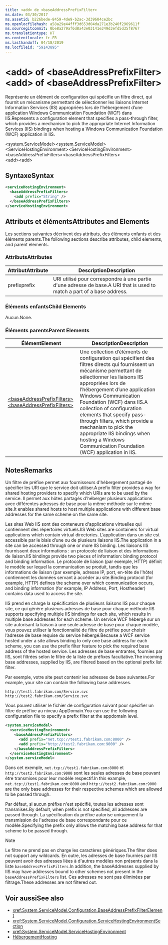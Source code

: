 ```yaml
---
title: <add> de <baseAddressPrefixFilter>
ms.date: 03/30/2017
ms.assetid: b226bede-8459-4de9-b2ac-3d39604ce2bc
ms.openlocfilehash: a58a29e44fff3d653d04da271e3b240f2969611f
ms.sourcegitcommit: 0be8a279af6d8a43e03141e349d3efd5d35f8767
ms.translationtype: HT
ms.contentlocale: fr-FR
ms.lasthandoff: 04/18/2019
ms.locfileid: "59143895"
---
```

# <a name="add-of-baseaddressprefixfilter"></a><span data-ttu-id="d25a9-102">\<add> of \<baseAddressPrefixFilter></span><span class="sxs-lookup"><span data-stu-id="d25a9-102">\<add> of \<baseAddressPrefixFilter></span></span>
<span data-ttu-id="d25a9-103">Représente un élément de configuration qui spécifie un filtre direct, qui fournit un mécanisme permettant de sélectionner les liaisons Internet Information Services (IIS) appropriées lors de l’hébergement d’une application Windows Communication Foundation (WCF) dans IIS.</span><span class="sxs-lookup"><span data-stu-id="d25a9-103">Represents a configuration element that specifies a pass-through filter, which provides a mechanism to pick the appropriate Internet Information Services (IIS) bindings when hosting a Windows Communication Foundation (WCF) application in IIS.</span></span>  
  
 <span data-ttu-id="d25a9-104">\<system.ServiceModel></span><span class="sxs-lookup"><span data-stu-id="d25a9-104">\<system.ServiceModel></span></span>  
<span data-ttu-id="d25a9-105">\<ServiceHostingEnvironment></span><span class="sxs-lookup"><span data-stu-id="d25a9-105">\<ServiceHostingEnvironment></span></span>  
<span data-ttu-id="d25a9-106">\<baseAddressPrefixFilters></span><span class="sxs-lookup"><span data-stu-id="d25a9-106">\<baseAddressPrefixFilters></span></span>  
<span data-ttu-id="d25a9-107">\<add></span><span class="sxs-lookup"><span data-stu-id="d25a9-107">\<add></span></span>  
  
## <a name="syntax"></a><span data-ttu-id="d25a9-108">Syntaxe</span><span class="sxs-lookup"><span data-stu-id="d25a9-108">Syntax</span></span>  
  
```xml  
<serviceHostingEnvironment>
  <baseAddressPrefixFilters>
    <add prefix="String" />
  </baseAddressPrefixFilters>
</serviceHostingEnvironment>
```  
  
## <a name="attributes-and-elements"></a><span data-ttu-id="d25a9-109">Attributs et éléments</span><span class="sxs-lookup"><span data-stu-id="d25a9-109">Attributes and Elements</span></span>  
 <span data-ttu-id="d25a9-110">Les sections suivantes décrivent des attributs, des éléments enfants et des éléments parents.</span><span class="sxs-lookup"><span data-stu-id="d25a9-110">The following sections describe attributes, child elements, and parent elements.</span></span>  
  
### <a name="attributes"></a><span data-ttu-id="d25a9-111">Attributs</span><span class="sxs-lookup"><span data-stu-id="d25a9-111">Attributes</span></span>  
  
|<span data-ttu-id="d25a9-112">Attribut</span><span class="sxs-lookup"><span data-stu-id="d25a9-112">Attribute</span></span>|<span data-ttu-id="d25a9-113">Description</span><span class="sxs-lookup"><span data-stu-id="d25a9-113">Description</span></span>|  
|---------------|-----------------|  
|<span data-ttu-id="d25a9-114">prefix</span><span class="sxs-lookup"><span data-stu-id="d25a9-114">prefix</span></span>|<span data-ttu-id="d25a9-115">URI utilisé pour correspondre à une partie d'une adresse de base.</span><span class="sxs-lookup"><span data-stu-id="d25a9-115">A URI that is used to match a part of a base address.</span></span>|  
  
### <a name="child-elements"></a><span data-ttu-id="d25a9-116">Éléments enfants</span><span class="sxs-lookup"><span data-stu-id="d25a9-116">Child Elements</span></span>  
 <span data-ttu-id="d25a9-117">Aucun.</span><span class="sxs-lookup"><span data-stu-id="d25a9-117">None.</span></span>  
  
### <a name="parent-elements"></a><span data-ttu-id="d25a9-118">Éléments parents</span><span class="sxs-lookup"><span data-stu-id="d25a9-118">Parent Elements</span></span>  
  
|<span data-ttu-id="d25a9-119">Élément</span><span class="sxs-lookup"><span data-stu-id="d25a9-119">Element</span></span>|<span data-ttu-id="d25a9-120">Description</span><span class="sxs-lookup"><span data-stu-id="d25a9-120">Description</span></span>|  
|-------------|-----------------|  
|[<span data-ttu-id="d25a9-121">\<baseAddressPrefixFilters></span><span class="sxs-lookup"><span data-stu-id="d25a9-121">\<baseAddressPrefixFilters></span></span>](../../../../../docs/framework/configure-apps/file-schema/wcf/baseaddressprefixfilters.md)|<span data-ttu-id="d25a9-122">Une collection d’éléments de configuration qui spécifient des filtres directs qui fournissent un mécanisme permettant de sélectionner les liaisons IIS appropriées lors de l’hébergement d’une application Windows Communication Foundation (WCF) dans IIS.</span><span class="sxs-lookup"><span data-stu-id="d25a9-122">A collection of configuration elements that specify pass-through filters, which provide a mechanism to pick the appropriate IIS bindings when hosting a Windows Communication Foundation (WCF) application in IIS.</span></span>|  
  
## <a name="remarks"></a><span data-ttu-id="d25a9-123">Notes</span><span class="sxs-lookup"><span data-stu-id="d25a9-123">Remarks</span></span>  
 <span data-ttu-id="d25a9-124">Un filtre de préfixe permet aux fournisseurs d'hébergement partagé de spécifier les URI que le service doit utiliser.</span><span class="sxs-lookup"><span data-stu-id="d25a9-124">A prefix filter provides a way for shared hosting providers to specify which URIs are to be used by the service.</span></span> <span data-ttu-id="d25a9-125">Il permet aux hôtes partagés d'héberger plusieurs applications avec différentes adresses de base pour la même méthode sur le même site.</span><span class="sxs-lookup"><span data-stu-id="d25a9-125">It enables shared hosts to host multiple applications with different base addresses for the same scheme on the same site.</span></span>  
  
 <span data-ttu-id="d25a9-126">Les sites Web IIS sont des conteneurs d'applications virtuelles qui contiennent des répertoires virtuels.</span><span class="sxs-lookup"><span data-stu-id="d25a9-126">IIS Web sites are containers for virtual applications which contain virtual directories.</span></span> <span data-ttu-id="d25a9-127">L’application dans un site est accessible par le biais d’une ou de plusieurs liaisons IIS.</span><span class="sxs-lookup"><span data-stu-id="d25a9-127">The application in a site can be accessed through one or more IIS binding.</span></span> <span data-ttu-id="d25a9-128">Les liaisons IIS fournissent deux informations : un protocole de liaison et des informations de liaison.</span><span class="sxs-lookup"><span data-stu-id="d25a9-128">IIS bindings provide two pieces of information: binding protocol and binding information.</span></span> <span data-ttu-id="d25a9-129">Le protocole de liaison (par exemple, HTTP) définit le modèle sur lequel la communication se produit, tandis que les informations de liaison (par exemple, adresse IP, port, en-tête de l'hôte) contiennent les données servant à accéder au site.</span><span class="sxs-lookup"><span data-stu-id="d25a9-129">Binding protocol (for example, HTTP) defines the scheme over which communication occurs, and binding information (for example, IP Address, Port, Hostheader) contains data used to access the site.</span></span>  
  
 <span data-ttu-id="d25a9-130">IIS prend en charge la spécification de plusieurs liaisons IIS pour chaque site, ce qui génère plusieurs adresses de base pour chaque méthode.</span><span class="sxs-lookup"><span data-stu-id="d25a9-130">IIS supports specifying multiple IIS bindings for each site, which results in multiple base addresses for each scheme.</span></span> <span data-ttu-id="d25a9-131">Un service WCF hébergé sur un site autorisant la liaison à une seule adresse de base pour chaque modèle, vous pouvez utiliser la fonctionnalité de filtre de préfixe pour choisir l’adresse de base requise du service hébergé.</span><span class="sxs-lookup"><span data-stu-id="d25a9-131">Because a WCF service hosted under a site allows binding to only one base address for each scheme, you can use the prefix filter feature to pick the required base address of the hosted service.</span></span> <span data-ttu-id="d25a9-132">Les adresses de base entrantes, fournies par IIS, sont filtrées selon le filtre de la liste de préfixes facultative.</span><span class="sxs-lookup"><span data-stu-id="d25a9-132">The incoming base addresses, supplied by IIS, are filtered based on the optional prefix list filter.</span></span>  
  
 <span data-ttu-id="d25a9-133">Par exemple, votre site peut contenir les adresses de base suivantes.</span><span class="sxs-lookup"><span data-stu-id="d25a9-133">For example, your site can contain the following base addresses.</span></span>  
  
```  
http://testl.fabrikam.com/Service.svc  
http://test2.fabrikam.com/Service.svc  
```  
  
 <span data-ttu-id="d25a9-134">Vous pouvez utiliser le fichier de configuration suivant pour spécifier un filtre de préfixe au niveau AppDomain.</span><span class="sxs-lookup"><span data-stu-id="d25a9-134">You can use the following configuration file to specify a prefix filter at the appdomain level.</span></span>  
  
```xml  
<system.serviceModel>
  <serviceHostingEnvironment>
    <baseAddressPrefixFilters>
      <add prefix="net.tcp://test1.fabrikam.com:8000" />
      <add prefix="http://test2.fabrikam.com:9000" />
    </baseAddressPrefixFilters>
  </serviceHostingEnvironment>
</system.serviceModel>
```  
  
 <span data-ttu-id="d25a9-135">Dans cet exemple, `net.tcp://test1.fabrikam.com:8000` et `http://test2.fabrikam.com:9000` sont les seules adresses de base pouvant être transmises pour leur modèle respectif.</span><span class="sxs-lookup"><span data-stu-id="d25a9-135">In this example, `net.tcp://test1.fabrikam.com:8000` and `http://test2.fabrikam.com:9000` are the only base addresses for their respective schemes which are allowed to be passed through.</span></span>  
  
 <span data-ttu-id="d25a9-136">Par défaut, si aucun préfixe n'est spécifié, toutes les adresses sont transmises.</span><span class="sxs-lookup"><span data-stu-id="d25a9-136">By default, when prefix is not specified, all addresses are passed through.</span></span> <span data-ttu-id="d25a9-137">La spécification du préfixe autorise uniquement la transmission de l'adresse de base correspondante pour ce modèle.</span><span class="sxs-lookup"><span data-stu-id="d25a9-137">Specifying the prefix only allows the matching base address for that scheme to be passed through.</span></span>  
  
> [!NOTE]
>  <span data-ttu-id="d25a9-138">Le filtre ne prend pas en charge les caractères génériques.</span><span class="sxs-lookup"><span data-stu-id="d25a9-138">The filter does not support any wildcards.</span></span> <span data-ttu-id="d25a9-139">En outre, les adresses de base fournies par IIS peuvent avoir des adresses liées à d'autres modèles non présents dans la liste `baseAddressPrefixFilters`.</span><span class="sxs-lookup"><span data-stu-id="d25a9-139">In addition, the baseAddresses supplied by IIS may have addresses bound to other schemes not present in the `baseAddressPrefixFilters` list.</span></span> <span data-ttu-id="d25a9-140">Ces adresses ne sont pas éliminées par filtrage.</span><span class="sxs-lookup"><span data-stu-id="d25a9-140">These addresses are not filtered out.</span></span>  
  
## <a name="see-also"></a><span data-ttu-id="d25a9-141">Voir aussi</span><span class="sxs-lookup"><span data-stu-id="d25a9-141">See also</span></span>

- <xref:System.ServiceModel.Configuration.BaseAddressPrefixFilterElement>
- <xref:System.ServiceModel.Configuration.ServiceHostingEnvironmentSection>
- <xref:System.ServiceModel.ServiceHostingEnvironment>
- [<span data-ttu-id="d25a9-142">Hébergement</span><span class="sxs-lookup"><span data-stu-id="d25a9-142">Hosting</span></span>](../../../../../docs/framework/wcf/feature-details/hosting.md)
